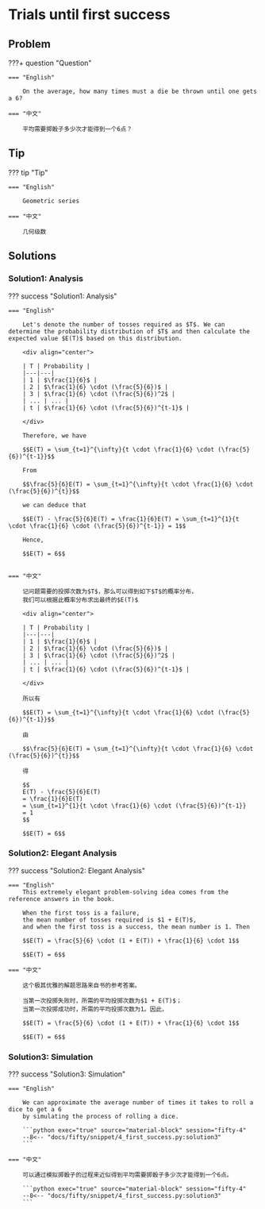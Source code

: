 # Trials until first success

## Problem

???+ question "Question"

    === "English"

        On the average, how many times must a die be thrown until one gets a 6?

    === "中文"

        平均需要掷骰子多少次才能得到一个6点？


## Tip

??? tip "Tip"

    === "English"

        Geometric series

    === "中文"

        几何级数


## Solutions

### Solution1: Analysis

??? success "Solution1: Analysis"

    === "English"

        Let's denote the number of tosses required as $T$. We can determine the probability distribution of $T$ and then calculate the expected value $E(T)$ based on this distribution.

        <div align="center">

        | T | Probability |
        |---|---|
        | 1 | $\frac{1}{6}$ |
        | 2 | $\frac{1}{6} \cdot (\frac{5}{6})$ |
        | 3 | $\frac{1}{6} \cdot (\frac{5}{6})^2$ |
        | ... | ... |
        | t | $\frac{1}{6} \cdot (\frac{5}{6})^{t-1}$ |

        </div>

        Therefore, we have

        $$E(T) = \sum_{t=1}^{\infty}{t \cdot \frac{1}{6} \cdot (\frac{5}{6})^{t-1}}$$

        From

        $$\frac{5}{6}E(T) = \sum_{t=1}^{\infty}{t \cdot \frac{1}{6} \cdot (\frac{5}{6})^{t}}$$

        we can deduce that

        $$E(T) - \frac{5}{6}E(T) = \frac{1}{6}E(T) = \sum_{t=1}^{1}{t \cdot \frac{1}{6} \cdot (\frac{5}{6})^{t-1}} = 1$$

        Hence,

        $$E(T) = 6$$


    === "中文"

        记问题需要的投掷次数为$T$，那么可以得到如下$T$的概率分布，
        我们可以根据此概率分布求出最终的$E(T)$

        <div align="center">

        | T | Probability |
        |---|---|
        | 1 | $\frac{1}{6}$ |
        | 2 | $\frac{1}{6} \cdot (\frac{5}{6})$ |
        | 3 | $\frac{1}{6} \cdot (\frac{5}{6})^2$ |
        | ... | ... |
        | t | $\frac{1}{6} \cdot (\frac{5}{6})^{t-1}$ |

        </div>

        所以有

        $$E(T) = \sum_{t=1}^{\infty}{t \cdot \frac{1}{6} \cdot (\frac{5}{6})^{t-1}}$$

        由

        $$\frac{5}{6}E(T) = \sum_{t=1}^{\infty}{t \cdot \frac{1}{6} \cdot (\frac{5}{6})^{t}}$$

        得

        $$
        E(T) - \frac{5}{6}E(T)
        = \frac{1}{6}E(T)
        = \sum_{t=1}^{1}{t \cdot \frac{1}{6} \cdot (\frac{5}{6})^{t-1}}
        = 1
        $$

        $$E(T) = 6$$


### Solution2: Elegant Analysis

??? success "Solution2: Elegant Analysis"

    === "English"
        This extremely elegant problem-solving idea comes from the reference answers in the book.

        When the first toss is a failure,
        the mean number of tosses required is $1 + E(T)$,
        and when the first toss is a success, the mean number is 1. Then

        $$E(T) = \frac{5}{6} \cdot (1 + E(T)) + \frac{1}{6} \cdot 1$$

        $$E(T) = 6$$

    === "中文"

        这个极其优雅的解题思路来自书的参考答案。

        当第一次投掷失败时，所需的平均投掷次数为$1 + E(T)$；
        当第一次投掷成功时，所需的平均投掷次数为1。因此，

        $$E(T) = \frac{5}{6} \cdot (1 + E(T)) + \frac{1}{6} \cdot 1$$

        $$E(T) = 6$$


### Solution3: Simulation

??? success "Solution3: Simulation"

    === "English"

        We can approximate the average number of times it takes to roll a dice to get a 6
        by simulating the process of rolling a dice.

        ```python exec="true" source="material-block" session="fifty-4"
        --8<-- "docs/fifty/snippet/4_first_success.py:solution3"
        ```

    === "中文"

        可以通过模拟掷骰子的过程来近似得到平均需要掷骰子多少次才能得到一个6点。

        ```python exec="true" source="material-block" session="fifty-4"
        --8<-- "docs/fifty/snippet/4_first_success.py:solution3"
        ```
